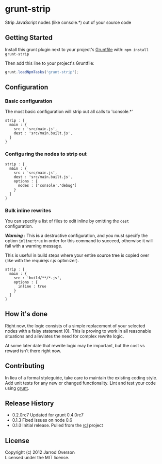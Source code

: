 # grunt-strip

Strip JavaScript nodes (like console.*) out of your source code

## Getting Started
Install this grunt plugin next to your project's [Gruntfile][getting_started] with: `npm install grunt-strip`

Then add this line to your project's Gruntfile:

```javascript
grunt.loadNpmTasks('grunt-strip');
```

[grunt]: https://github.com/cowboy/grunt
[getting_started]: https://github.com/cowboy/grunt/blob/master/docs/getting_started.md

## Configuration

### Basic configuration

The most basic configuration will strip out all calls to 'console.*'

```
strip : {
  main : {
    src : 'src/main.js',
    dest : 'src/main.built.js',
  }
}
```

### Configuring the nodes to strip out

```
strip : {
  main : {
    src : 'src/main.js',
    dest : 'src/main.built.js',
    options : {
      nodes : ['console','debug']
    }
  }
}
```

### Bulk inline rewrites

You can specify a list of files to edit inline by omitting the `dest` configuration.

***Warning*** : This **is** a destructive configuration, and you must specify the option `inline:true`
in order for this command to succeed, otherwise it will fail with a warning message.

This is useful in build steps where your entire source tree is copied over (like with the requirejs r.js optimizer).

```
strip : {
  main : {
    src : 'build/**/*.js',
    options : {
      inline : true
    }
  }
}
```

## How it's done

Right now, the logic consists of a simple replacement of your selected nodes with a falsy statement (0).
This is proving to work in all reasonable situations and alleviates the need for complex rewrite logic.

At some later date that rewrite logic may be important, but the cost vs reward isn't there right now.

## Contributing
In lieu of a formal styleguide, take care to maintain the existing coding style. Add unit tests for any new or changed functionality. Lint and test your code using [grunt][grunt].

## Release History

- 0.2.0rc7 Updated for grunt 0.4.0rc7
- 0.1.3 Fixed issues on node 0.6
- 0.1.0 Initial release. Pulled from the [rcl](http://rcljs.com/) project


## License
Copyright (c) 2012 Jarrod Overson  
Licensed under the MIT license.
